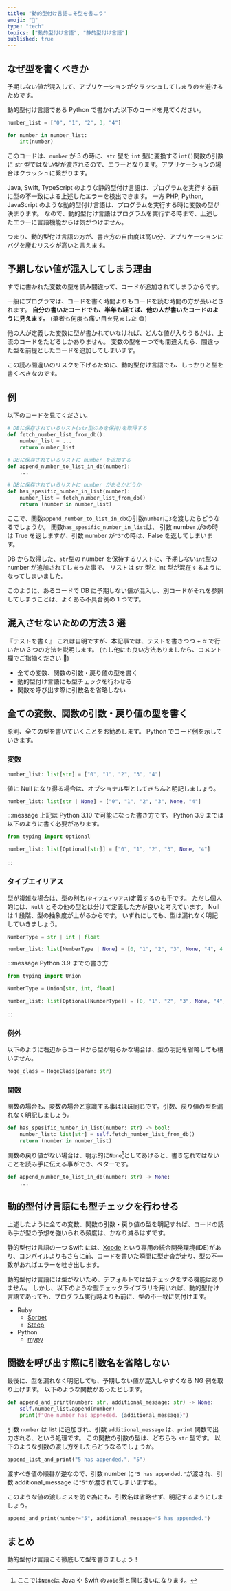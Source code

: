 ```yaml
---
title: "動的型付け言語こそ型を書こう"
emoji: "🍴"
type: "tech"
topics: ["動的型付け言語", "静的型付け言語"]
published: true
---
```


## なぜ型を書くべきか

予期しない値が混入して、アプリケーションがクラッシュしてしまうのを避けるためです。

動的型付け言語である Python で書かれた以下のコードを見てください。

```python
number_list = ["0", "1", "2", 3, "4"]

for number in number_list:
    int(number)
```

このコードは、`number` が 3 の時に、`str` 型を `int` 型に変換する`int()`関数の引数に str 型ではない型が渡されるので、エラーとなります。アプリケーションの場合はクラッシュに繋がります。

Java, Swift, TypeScript のような静的型付け言語は、プログラムを実行する前に型の不一致による上述したエラーを検出できます。
一方 PHP, Python, JavaScript のような動的型付け言語は、プログラムを実行する時に変数の型が決まります。
なので、動的型付け言語はプログラムを実行する時まで、上述したエラーに言語機能からは気がつけません。

つまり、動的型付け言語の方が、書き方の自由度は高い分、アプリケーションにバグを産むリスクが高いと言えます。

## 予期しない値が混入してしまう理由

すでに書かれた変数の型を読み間違って、コードが追加されてしまうからです。

一般にプログラマは、コードを書く時間よりもコードを読む時間の方が長いとされます。
**自分の書いたコードでも、半年も経てば、他の人が書いたコードのように見えます。**
(筆者も何度も痛い目を見ました 😅)

他の人が定義した変数に型が書かれていなければ、どんな値が入りうるかは、上流のコードをたどるしかありません。
変数の型を一つでも間違えたら、間違った型を前提としたコードを追加してしまいます。

この読み間違いのリスクを下げるために、動的型付け言語でも、しっかりと型を書くべきなのです。

## 例

以下のコードを見てください。

```python
# DBに保存されているリスト(str型のみを保持)を取得する
def fetch_number_list_from_db():
    number_list = ...
    return number_list

# DBに保存されているリストに number を追加する
def append_number_to_list_in_db(number):
    ...

# DBに保存されているリストに number があるかどうか
def has_spesific_number_in_list(number):
    number_list = fetch_number_list_from_db()
    return (number in number_list)
```

ここで、関数`append_number_to_list_in_db`の引数`number`に`3`を渡したらどうなるでしょうか。
関数`has_spesific_number_in_list`は、
引数 number が`3`の時は True を返しますが、引数 number が`"3"`の時は、False を返してしまいます。

DB から取得した、`str`型の number を保持するリストに、予期しない`int`型の number が追加されてしまった事で、
リストは str 型と int 型が混在するようになってしまいました。

このように、あるコードで DB に予期しない値が混入し、別コードがそれを参照してしまうことは、よくある不具合例の 1 つです。

## 混入させないための方法 3 選

『テストを書く』
これは自明ですが、本記事では、テストを書きつつ + α で行いたい 3 つの方法を説明します。
(もし他にも良い方法ありましたら、コメント欄でご指摘ください 🙏)

- 全ての変数、関数の引数・戻り値の型を書く
- 動的型付け言語にも型チェックを行わせる
- 関数を呼び出す際に引数名を省略しない

## 全ての変数、関数の引数・戻り値の型を書く

原則、全ての型を書いていくことをお勧めします。
Python でコード例を示していきます。

### 変数

```python
number_list: list[str] = ["0", "1", "2", "3", "4"]
```

値に Null になり得る場合は、オプショナル型としてきちんと明記しましょう。

```python
number_list: list[str | None] = ["0", "1", "2", "3", None, "4"]
```

:::message
上記は Python 3.10 で可能になった書き方です。
Python 3.9 までは以下のように書く必要があります。

```python
from typing import Optional

number_list: list[Optional[str]] = ["0", "1", "2", "3", None, "4"]
```

:::

### タイプエイリアス

型が複雑な場合は、型の別名(`タイプエイリアス`)定義するのも手です。
ただし個人的には、`Null` とその他の型とは分けて定義した方が良いと考えています。
Null は 1 段階、型の抽象度が上がるからです。
いずれにしても、型は漏れなく明記していきましょう。

```python
NumberType = str | int | float

number_list: list[NumberType | None] = [0, "1", "2", "3", None, "4", 4.5]
```

:::message
Python 3.9 までの書き方

```python
from typing import Union

NumberType = Union[str, int, float]

number_list: list[Optional[NumberType]] = [0, "1", "2", "3", None, "4", 4.5]
```

:::

### 例外

以下のように右辺からコードから型が明らかな場合は、型の明記を省略しても構いません。

```python
hoge_class = HogeClass(param: str)
```

### 関数

関数の場合も、変数の場合と意識する事はほぼ同じです。引数、戻り値の型を漏れなく明記しましょう。

```python
def has_spesific_number_in_list(number: str) -> bool:
    number_list: list[str] = self.fetch_number_list_from_db()
    return (number in number_list)
```

関数の戻り値がない場合は、明示的に`None`[^1]としてあげると、書き忘れではないことを読み手に伝える事ができ、ベターです。
[^1]: ここでは`None`は Java や Swift の`Void`型と同じ扱いになります。

```python
def append_number_to_list_in_db(number: str) -> None:
    ...
```

## 動的型付け言語にも型チェックを行わせる

上述したように全ての変数、関数の引数・戻り値の型を明記すれば、コードの読み手が型の予想を強いられる頻度は、かなり減るはずです。

静的型付け言語の一つ Swift には、[Xcode](https://developer.apple.com/jp/xcode/) という専用の統合開発環境(IDE)があり、コンパイルよりもさらに前、コードを書いた瞬間に型走査が走り、型の不一致があればエラーを吐き出します。

動的型付け言語には型がないため、デフォルトでは型チェックをする機能はありません。
しかし、以下のような型チェックライブラリを用いれば、動的型付け言語であっても、プログラム実行時よりも前に、型の不一致に気付けます。

- Ruby
  - [Sorbet](https://sorbet.org/)
  - [Steep](https://github.com/soutaro/steep)
- Python
  - [mypy](https://github.com/python/mypy)

## 関数を呼び出す際に引数名を省略しない

最後に、型を漏れなく明記しても、予期しない値が混入しやすくなる NG 例を取り上げます。
以下のような関数があったとします。

```python
def append_and_print(number: str, additional_message: str) -> None:
    self.number_list.append(number)
    print(f"One number has appneded. {additional_message}")
```

引数 `number` は list に追加され、引数 `additional_message` は、`print` 関数で出力される、という処理です。
この関数の引数の型は、どちらも `str` 型です。
以下のような引数の渡し方をしたらどうなるでしょうか。

```python
append_list_and_print("5 has appended.", "5")
```

渡すべき値の順番が逆なので、引数 number に`"5 has appended."`が渡され、引数 additional_message に`"5"`が渡されてしまいますね。

このような値の渡しミスを防ぐ為にも、引数名は省略せず、明記するようにしましょう。

```python
append_and_print(number="5", additional_message="5 has appended.")
```

## まとめ

動的型付け言語こそ徹底して型を書きましょう！
